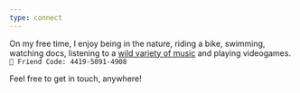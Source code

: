 ```yaml
---
type: connect
---
```


On my free time, I enjoy being in the nature, riding a bike,
swimming, watching docs, listening to a [wild variety of music](https://open.spotify.com/user/fernandomachado90)
and playing videogames. `🍄 Friend Code: 4419-5091-4908`

Feel free to get in touch, anywhere!
